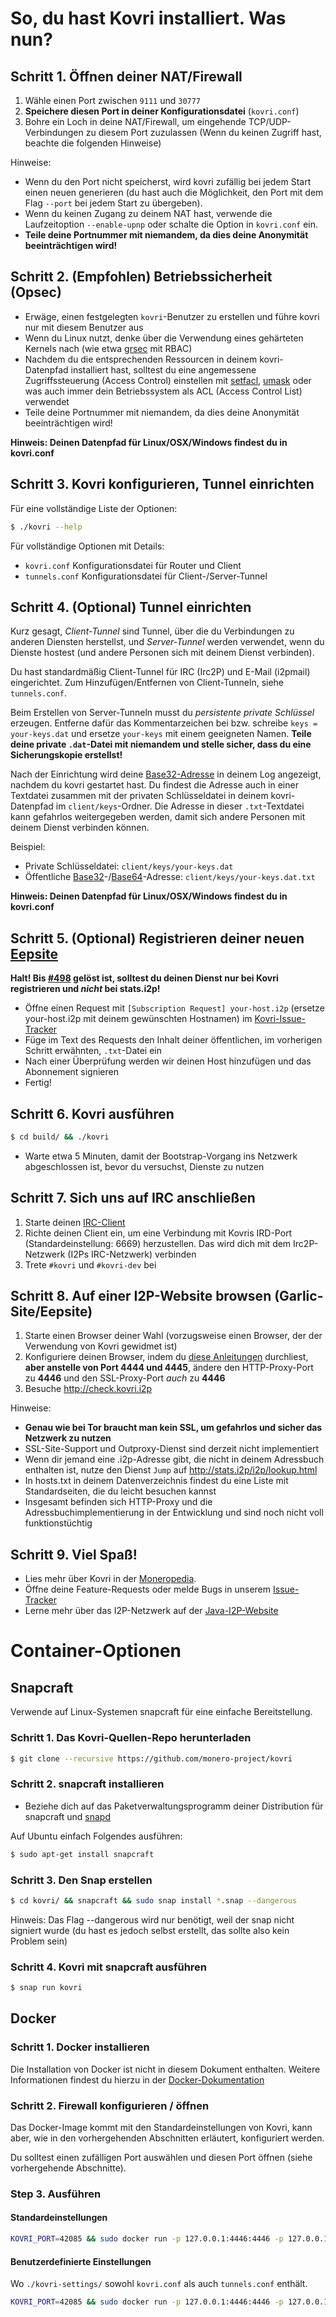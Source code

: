 # So, du hast Kovri installiert. Was nun?

## Schritt 1. Öffnen deiner NAT/Firewall
1. Wähle einen Port zwischen ```9111``` und ```30777```
2. **Speichere diesen Port in deiner Konfigurationsdatei** (`kovri.conf`)
3. Bohre ein Loch in deine NAT/Firewall, um eingehende TCP/UDP-Verbindungen zu diesem Port zuzulassen (Wenn du keinen Zugriff hast, beachte die folgenden Hinweise)

Hinweise:

- Wenn du den Port nicht speicherst, wird kovri zufällig bei jedem Start einen neuen generieren (du hast auch die Möglichkeit, den Port mit dem Flag `--port` bei jedem Start zu übergeben).
- Wenn du keinen Zugang zu deinem NAT hast, verwende die Laufzeitoption `--enable-upnp` oder schalte die Option in `kovri.conf` ein.
- **Teile deine Portnummer mit niemandem, da dies deine Anonymität beeinträchtigen wird!**

## Schritt 2. (Empfohlen) Betriebssicherheit (Opsec)

- Erwäge, einen festgelegten `kovri`-Benutzer zu erstellen und führe kovri nur mit diesem Benutzer aus
- Wenn du Linux nutzt, denke über die Verwendung eines gehärteten Kernels nach (wie etwa [grsec](https://en.wikibooks.org/wiki/Grsecurity) mit RBAC)
- Nachdem du die entsprechenden Ressourcen in deinem kovri-Datenpfad installiert hast, solltest du eine angemessene Zugriffssteuerung (Access Control) einstellen mit [setfacl](https://linux.die.net/man/1/setfacl), [umask](https://en.wikipedia.org/wiki/Umask) oder was auch immer dein Betriebssystem als ACL (Access Control List) verwendet
- Teile deine Portnummer mit niemandem, da dies deine Anonymität beeinträchtigen wird!

**Hinweis: Deinen Datenpfad für Linux/OSX/Windows findest du in kovri.conf**

## Schritt 3. Kovri konfigurieren, Tunnel einrichten

Für eine vollständige Liste der Optionen:

```bash
$ ./kovri --help
```

Für vollständige Optionen mit Details:

- `kovri.conf` Konfigurationsdatei für Router und Client
- `tunnels.conf` Konfigurationsdatei für Client-/Server-Tunnel

## Schritt 4. (Optional) Tunnel einrichten

Kurz gesagt, *Client-Tunnel* sind Tunnel, über die du Verbindungen zu anderen Diensten herstellst, und *Server-Tunnel* werden verwendet, wenn du Dienste hostest (und andere Personen sich mit deinem Dienst verbinden).

Du hast standardmäßig Client-Tunnel für IRC (Irc2P) und E-Mail (i2pmail) eingerichtet. Zum Hinzufügen/Entfernen von Client-Tunneln, siehe `tunnels.conf`.

Beim Erstellen von Server-Tunneln musst du *persistente private Schlüssel* erzeugen. Entferne dafür das Kommentarzeichen bei bzw. schreibe `keys = your-keys.dat` und ersetze `your-keys` mit einem geeigneten Namen. **Teile deine private `.dat`-Datei mit niemandem und stelle sicher, dass du eine Sicherungskopie erstellst!**

Nach der Einrichtung wird deine [Base32-Adresse](https://getmonero.org/resources/moneropedia/base32-address) in deinem Log angezeigt, nachdem du kovri gestartet hast. Du findest die Adresse auch in einer Textdatei zusammen mit der privaten Schlüsseldatei in deinem kovri-Datenpfad im `client/keys`-Ordner. Die Adresse in dieser `.txt`-Textdatei kann gefahrlos weitergegeben werden, damit sich andere Personen mit deinem Dienst verbinden können.

Beispiel:

- Private Schlüsseldatei: `client/keys/your-keys.dat`
- Öffentliche [Base32](https://getmonero.org/resources/moneropedia/base32-address)-/[Base64](https://getmonero.org/resources/moneropedia/base64-address)-Adresse: `client/keys/your-keys.dat.txt`

**Hinweis: Deinen Datenpfad für Linux/OSX/Windows findest du in kovri.conf**

## Schritt 5. (Optional) Registrieren deiner neuen [Eepsite](https://getmonero.org/resources/moneropedia/eepsite)

**Halt! Bis [#498](https://github.com/monero-project/kovri/issues/498) gelöst ist, solltest du deinen Dienst nur bei Kovri registrieren und *nicht* bei stats.i2p!**

- Öffne einen Request mit `[Subscription Request] your-host.i2p` (ersetze your-host.i2p mit deinem gewünschten Hostnamen) im [Kovri-Issue-Tracker](https://github.com/monero-project/kovri/issues)
- Füge im Text des Requests den Inhalt deiner öffentlichen, im vorherigen Schritt erwähnten, `.txt`-Datei ein
- Nach einer Überprüfung werden wir deinen Host hinzufügen und das Abonnement signieren
- Fertig!

## Schritt 6. Kovri ausführen
```bash
$ cd build/ && ./kovri
```
- Warte etwa 5 Minuten, damit der Bootstrap-Vorgang ins Netzwerk abgeschlossen ist, bevor du versuchst, Dienste zu nutzen

## Schritt 7. Sich uns auf IRC anschließen
1. Starte deinen [IRC-Client](https://en.wikipedia.org/wiki/List_of_IRC_clients)
2. Richte deinen Client ein, um eine Verbindung mit Kovris IRD-Port (Standardeinstellung: 6669) herzustellen. Das wird dich mit dem Irc2P-Netzwerk (I2Ps IRC-Netzwerk) verbinden
3. Trete `#kovri` und `#kovri-dev` bei

## Schritt 8. Auf einer I2P-Website browsen (Garlic-Site/Eepsite)
1. Starte einen Browser deiner Wahl (vorzugsweise einen Browser, der der Verwendung von Kovri gewidmet ist)
2. Konfiguriere deinen Browser, indem du [diese Anleitungen](https://geti2p.net/de/about/browser-config) durchliest, **aber anstelle von Port 4444 und 4445**, ändere den HTTP-Proxy-Port zu **4446** und den SSL-Proxy-Port *auch* zu **4446**
3. Besuche http://check.kovri.i2p

Hinweise:

- **Genau wie bei Tor braucht man kein SSL, um gefahrlos und sicher das Netzwerk zu nutzen**
- SSL-Site-Support und Outproxy-Dienst sind derzeit nicht implementiert
- Wenn dir jemand eine .i2p-Adresse gibt, die nicht in deinem Adressbuch enthalten ist, nutze den Dienst `Jump` auf http://stats.i2p/i2p/lookup.html
- In hosts.txt in deinem Datenverzeichnis findest du eine Liste mit Standardseiten, die du leicht besuchen kannst
- Insgesamt befinden sich HTTP-Proxy und die Adressbuchimplementierung in der Entwicklung und sind noch nicht voll funktionstüchtig

## Schritt 9. Viel Spaß!
- Lies mehr über Kovri in der [Moneropedia](https://getmonero.org/resources/moneropedia/kovri).
- Öffne deine Feature-Requests oder melde Bugs in unserem [Issue-Tracker](https://github.com/monero-project/kovri/issues)
- Lerne mehr über das I2P-Netzwerk auf der [Java-I2P-Website](https://geti2p.net/en/docs)

# Container-Optionen

## Snapcraft

Verwende auf Linux-Systemen snapcraft für eine einfache Bereitstellung.

### Schritt 1. Das Kovri-Quellen-Repo herunterladen

```bash
$ git clone --recursive https://github.com/monero-project/kovri
```

### Schritt 2. snapcraft installieren

- Beziehe dich auf das Paketverwaltungsprogramm deiner Distribution für snapcraft und [snapd](https://snapcraft.io/docs/core/install)

Auf Ubuntu einfach Folgendes ausführen:
```bash
$ sudo apt-get install snapcraft
```

### Schritt 3. Den Snap erstellen

```bash
$ cd kovri/ && snapcraft && sudo snap install *.snap --dangerous
```
Hinweis: Das Flag --dangerous wird nur benötigt, weil der snap nicht signiert wurde (du hast es jedoch selbst erstellt, das sollte also kein Problem sein)

### Schritt 4. Kovri mit snapcraft ausführen

```bash
$ snap run kovri
```

## Docker

### Schritt 1. Docker installieren
Die Installation von Docker ist nicht in diesem Dokument enthalten. Weitere Informationen findest du hierzu in der [Docker-Dokumentation](https://docs.docker.com/engine/installation/)

### Schritt 2. Firewall konfigurieren / öffnen

Das Docker-Image kommt mit den Standardeinstellungen von Kovri, kann aber, wie in den vorhergehenden Abschnitten erläutert, konfiguriert werden.

Du solltest einen zufälligen Port auswählen und diesen Port öffnen (siehe vorhergehende Abschnitte).

### Step 3. Ausführen

#### Standardeinstellungen
```bash
KOVRI_PORT=42085 && sudo docker run -p 127.0.0.1:4446:4446 -p 127.0.0.1:6669:6669 -p $KOVRI_PORT --env KOVRI_PORT=$KOVRI_PORT geti2p/kovri
```

#### Benutzerdefinierte Einstellungen
Wo `./kovri-settings/` sowohl `kovri.conf` als auch `tunnels.conf` enthält.
```bash
KOVRI_PORT=42085 && sudo docker run -p 127.0.0.1:4446:4446 -p 127.0.0.1:6669:6669 -p $KOVRI_PORT --env KOVRI_PORT=$KOVRI_PORT -v kovri-settings:/home/kovri/.kovri/config:ro geti2p/kovri
```
